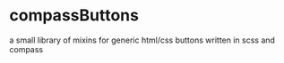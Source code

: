 compassButtons
==============

a small library of mixins for generic html/css buttons written in scss and compass
